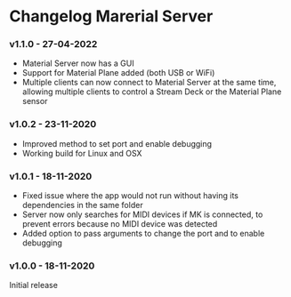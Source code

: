 # Changelog Marerial Server
### v1.1.0 - 27-04-2022
<ul>
<li>Material Server now has a GUI</li>
<li>Support for Material Plane added (both USB or WiFi)</li>
<li>Multiple clients can now connect to Material Server at the same time, allowing multiple clients to control a Stream Deck or the Material Plane sensor</li>
</ul>

### v1.0.2 - 23-11-2020
<ul>
<li>Improved method to set port and enable debugging</li>
<li>Working build for Linux and OSX</li>
</ul>

### v1.0.1 - 18-11-2020
<ul>
<li>Fixed issue where the app would not run without having its dependencies in the same folder</li>
<li>Server now only searches for MIDI devices if MK is connected, to prevent errors because no MIDI device was detected</li>
<li>Added option to pass arguments to change the port and to enable debugging</li>
</ul>

### v1.0.0 - 18-11-2020
Initial release